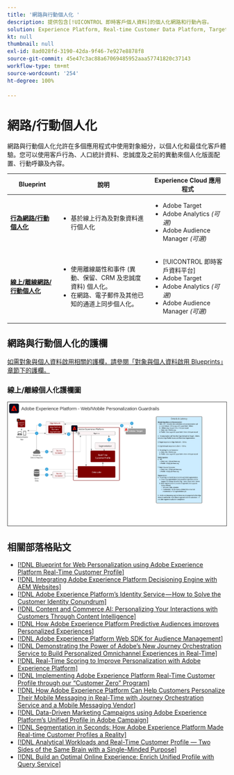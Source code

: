 ```yaml
---
title: '網路與行動個人化 '
description: 提供包含[!UICONTROL 即時客戶個人資料]的個人化網路和行動內容。
solution: Experience Platform, Real-time Customer Data Platform, Target, Audience Manager, Analytics, Experience Cloud Services
kt: null
thumbnail: null
exl-id: 8ad028fd-3190-42da-9f46-7e927e8878f8
source-git-commit: 45e47c3ac88a67069485952aaa57741820c37143
workflow-type: tm+mt
source-wordcount: '254'
ht-degree: 100%

---
```


# 網路/行動個人化

網路與行動個人化允許在多個應用程式中使用對象細分，以個人化和最佳化客戶體驗。您可以使用客戶行為、人口統計資料、忠誠度及之前的異動來個人化版面配置、行動呼籲及內容。

| Blueprint | 說明 | Experience Cloud 應用程式 |
|---|---|---|
| **[行為網路/行動個人化](behavioral.md)** | <ul><li>基於線上行為及對象資料進行個人化</li></ul> | <ul><li>Adobe Target</li><li>Adobe Analytics *(可選)*</li><li>Adobe Audience Manager *(可選)*</li></ul> |
| **[線上/離線網路/行動個人化](online-offline.md)** | <ul><li>使用離線屬性和事件 (異動、保留、CRM 及忠誠度資料) 個人化。</li><li>在網路、電子郵件及其他已知的通道上同步個人化。</li></ul> | <ul><li>[!UICONTROL 即時客戶資料平台]</li><li>Adobe Target</li><li>Adobe Analytics *(可選)*</li><li>Adobe Audience Manager *(可選)*</li></ul> |

## 網路與行動個人化的護欄

[如需對象與個人資料啟用相關的護欄，請參閱「對象與個人資料啟用 Blueprints」章節下的護欄。](../audience-activation/overview.md)

### 線上/離線個人化護欄圖

<img src="assets/personalization_guardrails.png" alt="線上/離線網路個人化 Blueprint 的參考架構" style="border:1px solid #4a4a4a" />

## 相關部落格貼文

* [[!DNL Blueprint for Web Personalization using Adobe Experience Platform Real-Time Customer Profile]](https://medium.com/adobetech/blueprint-for-web-personalization-using-adobe-experience-platform-real-time-customer-profile-fef2ce7a4b2f)
* [[!DNL Integrating Adobe Experience Platform Decisioning Engine with AEM Websites]](https://jaeness.medium.com/integrating-adobe-experience-platform-decisioning-engine-with-aem-websites-9c222acd12e2)
* [[!DNL Adobe Experience Platform’s Identity Service — How to Solve the Customer Identity Conundrum]](https://medium.com/adobetech/adobe-experience-platforms-identity-service-how-to-solve-the-customer-identity-conundrum-f95e22d16ea9)
* [[!DNL Content and Commerce AI: Personalizing Your Interactions with Customers Through Content Intelligence]](https://medium.com/adobetech/content-and-commerce-ai-personalizing-your-interactions-with-customers-through-content-intelligence-dc182601deab)
* [[!DNL How Adobe Experience Platform Predictive Audiences improves Personalized Experiences]](https://medium.com/adobetech/how-adobe-experience-platform-predictive-audiences-improves-personalized-experiences-1f75a60cb7a3)
* [[!DNL Adobe Experience Platform Web SDK for Audience Management]](https://medium.com/adobetech/adobe-experience-platform-web-sdk-for-audience-management-751fa6d063bc)
* [[!DNL Demonstrating the Power of Adobe’s New Journey Orchestration Service to Build Personalized Omnichannel Experiences in Real-Time]](https://medium.com/adobetech/demonstrating-the-power-of-adobes-new-journey-orchestration-service-to-build-personalized-aa60d88cd34)
* [[!DNL Real-Time Scoring to Improve Personalization with Adobe Experience Platform]](https://medium.com/adobetech/real-time-scoring-to-improve-personalization-with-adobe-experience-platform-78d3a47406f7)
* [[!DNL Implementing Adobe Experience Platform Real-Time Customer Profile through our “Customer Zero” Program]](https://medium.com/adobetech/implementing-adobe-experience-platform-real-time-customer-profile-through-our-customer-zero-32e7cd952896)
* [[!DNL How Adobe Experience Platform Can Help Customers Personalize Their Mobile Messaging in Real-Time with Journey Orchestration Service and a Mobile Messaging Vendor]](https://medium.com/adobetech/how-adobe-experience-platform-helped-a-client-personalize-their-mobile-messaging-in-real-time-with-7d634aefa098)
* [[!DNL Data-Driven Marketing Campaigns using Adobe Experience Platform’s Unified Profile in Adobe Campaign]](https://medium.com/adobetech/data-driven-marketing-campaigns-using-adobe-experience-platforms-unified-profile-in-adobe-campaign-9d9a97e183c4)
* [[!DNL Segmentation in Seconds: How Adobe Experience Platform Made Real-time Customer Profiles a Reality]](https://medium.com/adobetech/segmentation-in-seconds-how-adobe-experience-platform-made-real-time-customer-profiles-a-reality-a7a8552b0847)
* [[!DNL Analytical Workloads and Real-Time Customer Profile — Two Sides of the Same Brain with a Single-Minded Purpose]](https://medium.com/adobetech/analytical-workloads-and-real-time-customer-profile-two-sides-of-the-same-brain-with-a-cdfac85ce8c1)
* [[!DNL Build an Optimal Online Experience: Enrich Unified Profile with Query Service]](https://medium.com/adobetech/build-an-optimal-online-experience-enrich-unified-profile-with-query-service-8027c196ab33)
